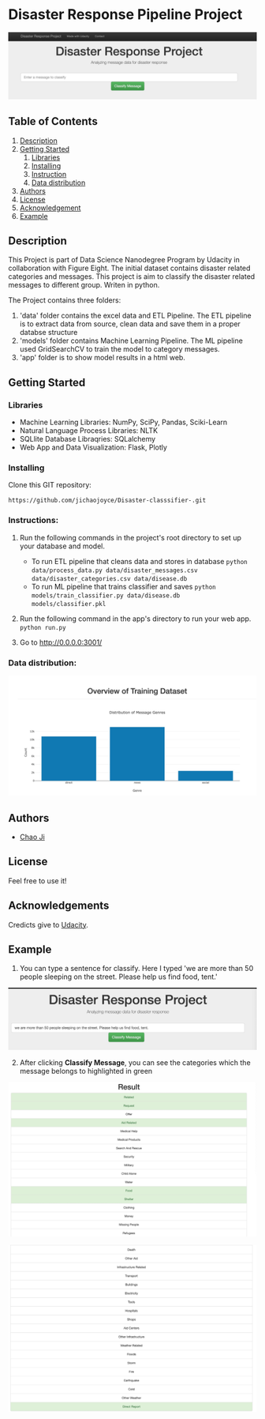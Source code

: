 # Disaster Response Pipeline Project

![Intro Pic](intro.png)

## Table of Contents
1. [Description](#description)
2. [Getting Started](#getting_started)
	1. [Libraries](#library)
	2. [Installing](#installing)
	3. [Instruction](#executing)
	4. [Data distribution](#material)
3. [Authors](#authors)
4. [License](#license)
5. [Acknowledgement](#acknowledgement)
6. [Example](#screenshots)

<a name="descripton"></a>
## Description

This Project is part of Data Science Nanodegree Program by Udacity in collaboration with Figure Eight.
The initial dataset contains disaster related categories and messages. 
This project is aim to classify the disaster related messages to different group. Writen in python.

The Project contains three folders:

1. 'data' folder contains the excel data and ETL Pipeline. The ETL pipeline is to extract data from source, clean data and save them in a proper databse structure
2. 'models' folder contains Machine Learning Pipeline. The ML pipeline used GridSearchCV to train the model to category messages.
3. 'app' folder is to show model results in a html web.

<a name="getting_started"></a>
## Getting Started

<a name="dependencies"></a>
### Libraries
* Machine Learning Libraries: NumPy, SciPy, Pandas, Sciki-Learn
* Natural Language Process Libraries: NLTK
* SQLlite Database Libraqries: SQLalchemy
* Web App and Data Visualization: Flask, Plotly

<a name="installing"></a>
### Installing
Clone this GIT repository:
```
https://github.com/jichaojoyce/Disaster-classsifier-.git
```
<a name="Instruction"></a>
### Instructions:
1. Run the following commands in the project's root directory to set up your database and model.

    - To run ETL pipeline that cleans data and stores in database
        `python data/process_data.py data/disaster_messages.csv data/disaster_categories.csv data/disease.db`
    - To run ML pipeline that trains classifier and saves
        `python models/train_classifier.py data/disease.db models/classifier.pkl`

2. Run the following command in the app's directory to run your web app.
    `python run.py`

3. Go to http://0.0.0.0:3001/

### Data distribution:
![dis Pic](over.png)
<a name="authors"></a>
## Authors

* [Chao Ji](https://github.com/jichaojoyce)

<a name="license"></a>
## License
Feel free to use it!
<a name="acknowledgement"></a>
## Acknowledgements

Credicts give to [Udacity](https://www.udacity.com/).

<a name="screenshots"></a>
## Example

1. You can type a sentence for classify. Here I typed 'we are more than 50 people sleeping on the street. Please help us find food, tent.'

![Sample Input](ex1.jpeg)

2. After clicking **Classify Message**, you can see the categories which the message belongs to highlighted in green

![Sample Output](ex2.jpeg)

![Main Page](ex3.jpeg)

